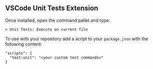 ## VSCode Unit Tests Extension

Once installed, open the command pallet and type:

```
> Unit Tests: Execute on current file
```

To use with your repository add a script to your `package.json` with the following content:

```
"scripts": {
  "test:unit": "<your custom test commands>"
}
```
